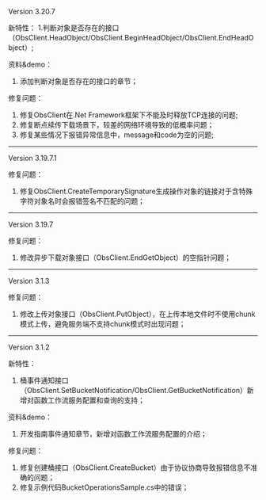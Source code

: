 ﻿Version 3.20.7

新特性：
1.判断对象是否存在的接口（ObsClient.HeadObject/ObsClient.BeginHeadObject/ObsClient.EndHeadObject）;

资料&demo：
1. 添加判断对象是否存在的接口的章节；

修复问题：
1. 修复ObsClient在.Net Framework框架下不能及时释放TCP连接的问题;
2. 修复断点续传下载场景下，较差的网络环境导致的低概率问题；
3. 修复某些情况下报错异常信息中，message和code为空的问题;

-----------------------------------------------------------------------------------

Version 3.19.7.1

修复问题：
1. 修复ObsClient.CreateTemporarySignature生成操作对象的链接对于含特殊字符对象名时会报错签名不匹配的问题；

-----------------------------------------------------------------------------------

Version 3.19.7

修复问题：
1. 修改异步下载对象接口（ObsClient.EndGetObject）的空指针问题；

-----------------------------------------------------------------------------------

Version 3.1.3

修复问题：
1. 修改上传对象接口（ObsClient.PutObject），在上传本地文件时不使用chunk模式上传，避免服务端不支持chunk模式时出现问题；

-----------------------------------------------------------------------------------

Version 3.1.2

新特性：
1. 桶事件通知接口（ObsClient.SetBucketNotification/ObsClient.GetBucketNotification）新增对函数工作流服务配置和查询的支持；

资料&demo：
1. 开发指南事件通知章节，新增对函数工作流服务配置的介绍；
	

修复问题：
1. 修复创建桶接口（ObsClient.CreateBucket）由于协议协商导致报错信息不准确的问题；
2. 修复示例代码BucketOperationsSample.cs中的错误；

